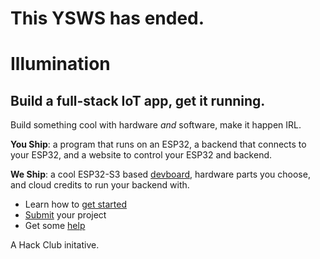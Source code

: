 # This YSWS has ended.
# Illumination
## Build a full-stack IoT app, get it running.

Build something cool with hardware *and* software, make it happen IRL.

**You Ship**: a program that runs on an ESP32, a backend that connects to your ESP32, and a website to control your ESP32 and backend. 

**We Ship**: a cool ESP32-S3 based [devboard](https://www.adafruit.com/product/5483), hardware parts you choose, and cloud credits to run your backend with.

- Learn how to [get started](/docs/GETTING_STARTED.md)
- [Submit](/docs/SUBMIT.md) your project
- Get some [help](/docs/HELP.md)

A Hack Club initative.
